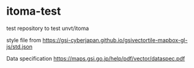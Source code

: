 # itoma-test
test repository to test unvt/itoma


style file from
https://gsi-cyberjapan.github.io/gsivectortile-mapbox-gl-js/std.json

Data specification
https://maps.gsi.go.jp/help/pdf/vector/dataspec.pdf